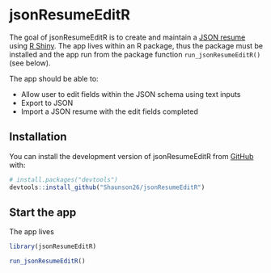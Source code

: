 
<!-- README.md is generated from README.Rmd. Please edit that file -->

# jsonResumeEditR

<!-- badges: start -->
<!-- badges: end -->

The goal of jsonResumeEditR is to create and maintain a [JSON
resume](https://jsonresume.org/getting-started/) using [R
Shiny](https://shiny.rstudio.com/). The app lives within an R package,
thus the package must be installed and the app run from the package
function `run_jsonResumeEditR()` (see below).

The app should be able to:

- Allow user to edit fields within the JSON schema using text inputs
- Export to JSON
- Import a JSON resume with the edit fields completed

## Installation

You can install the development version of jsonResumeEditR from
[GitHub](https://github.com/) with:

``` r
# install.packages("devtools")
devtools::install_github("Shaunson26/jsonResumeEditR")
```

## Start the app

The app lives

``` r
library(jsonResumeEditR)

run_jsonResumeEditR()
```

